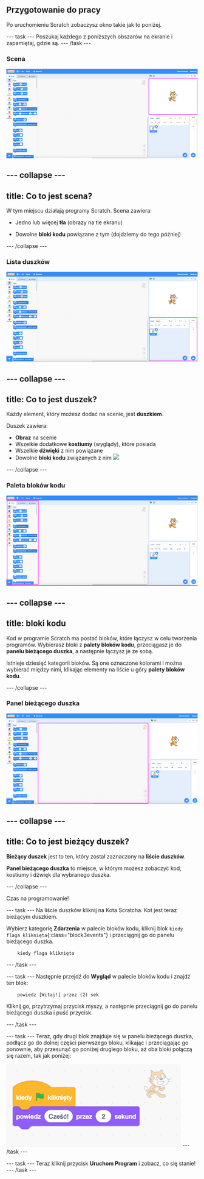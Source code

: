## Przygotowanie do pracy

Po uruchomieniu Scratch zobaczysz okno takie jak to poniżej.

\--- task \--- Poszukaj każdego z poniższych obszarów na ekranie i zapamiętaj, gdzie są. \--- /task \---

### Scena

![Okno Scratch z zaznaczoną sceną](images/hlStage.png)

## \--- collapse \---

## title: Co to jest scena?

W tym miejscu działają programy Scratch. Scena zawiera:

* Jedno lub więcej **tła** (obrazy na tle ekranu)

* Dowolne **bloki kodu** powiązane z tym (dojdziemy do tego później)

\--- /collapse \---

### Lista duszków

![Okno Scratch z zaznaczoną listą duszków](images/hlSpriteList.png)

## \--- collapse \---

## title: Co to jest duszek?

Każdy element, który możesz dodać na scenie, jest **duszkiem**.

Duszek zawiera:

* **Obraz** na scenie
* Wszelkie dodatkowe **kostiumy** (wyglądy), które posiada
* Wszelkie **dźwięki** z nim powiązane
* Dowolne **bloki kodu** związanych z nim ![](images/setup2.png)

\--- /collapse \---

### Paleta bloków kodu

![Okno Scratch z zaznaczoną paletą bloków](images/hlBlocksPalette.png)

## \--- collapse \---

## title: bloki kodu

Kod w programie Scratch ma postać bloków, które łączysz w celu tworzenia programów. Wybierasz bloki z **palety bloków kodu**, przeciągasz je do **panelu bieżącego duszka**, a następnie łączysz je ze sobą.

Istnieje dziesięć kategorii bloków. Są one oznaczone kolorami i można wybierać między nimi, klikając elementy na liście u góry **palety bloków kodu**.

\--- /collapse \---

### Panel bieżącego duszka

![Okno Scratch z zaznaczonym panelem bieżącego duszka](images/hlCurrentSpritePanel.png)

## \--- collapse \---

## title: Co to jest bieżący duszek?

**Bieżący duszek** jest to ten, który został zaznaczony na **liście duszków**.

**Panel bieżącego duszka** to miejsce, w którym możesz zobaczyć kod, kostiumy i dźwięk dla wybranego duszka.

\--- /collapse \---

Czas na programowanie!

\--- task \--- Na liście duszków kliknij na Kota Scratcha. Kot jest teraz bieżącym duszkiem.

Wybierz kategorię **Zdarzenia** w palecie bloków kodu, kliknij blok `kiedy flaga kliknięta`{:class="block3events"} i przeciągnij go do panelu bieżącego duszka.

```blocks3
    kiedy flaga kliknięta
```

\--- /task \---

\--- task \--- Następnie przejdź do **Wygląd** w palecie bloków kodu i znajdź ten blok:

```blocks3
    powiedz [Witaj!] przez (2) sek
```

Kliknij go, przytrzymaj przycisk myszy, a następnie przeciągnij go do panelu bieżącego duszka i puść przycisk.

\--- /task \---

\--- task \--- Teraz, gdy drugi blok znajduje się w panelu bieżącego duszka, podłącz go do dolnej części pierwszego bloku, klikając i przeciągając go ponownie, aby przesunąć go poniżej drugiego bloku, aż oba bloki połączą się razem, tak jak poniżej:

![](images/setup3.png) \--- /task \---

\--- task \--- Teraz kliknij przycisk **Uruchom Program** i zobacz, co się stanie! \--- /task \---